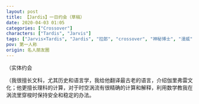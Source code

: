 ```yaml
---
layout: post
title: 【Jardis】一日约会（草稿）
date: 2020-04-03 01:05
categories: ["Crossover"]
characters: ["Tardis", "Jarvis"]
tags: ["Jarvis×Tardis", "Jardis", "拉郎", "crossover", "神秘博士", "漫威", "草稿"]
pov: 第一人称
origin: 名人朋友圈
---
```


（实体约会

（我很擅长文科，尤其历史和语言学，我给他翻译最古老的语言，介绍伽里弗雷文化；他更擅长理科的计算，对于时空涡流有很精确的计算和解释，利用数学教我在涡流里穿梭时保持安全和稳定的办法。
